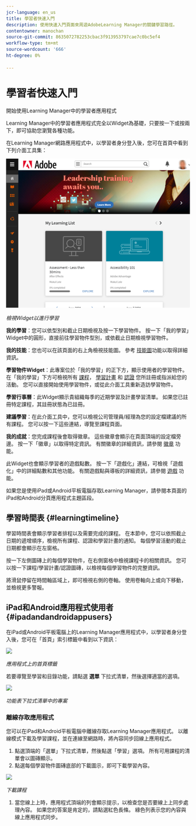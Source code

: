 ```yaml
---
jcr-language: en_us
title: 學習者快速入門
description: 使用快速入門頁面來周遊AdobeLearning Manager的關鍵學習路徑。
contentowner: manochan
source-git-commit: 8635072782253cbac3f913953797cae7c0bc5ef4
workflow-type: tm+mt
source-wordcount: '666'
ht-degree: 0%

---
```




# 學習者快速入門

開始使用Learning Manager中的學習者應用程式

Learning Manager中的學習者應用程式完全以Widget為基礎，只要按一下或按兩下，即可協助您瀏覽各種功能。

在Learning Manager網路應用程式中，以學習者身分登入後，您可在首頁中看到下列介面工具集：

![](assets/l-1.png)

*檢視Widget以進行學習*

**我的學習**：您可以依型別和截止日期檢視及按一下學習物件。 按一下「我的學習」Widget中的圓形，直接前往學習物件型別，或依截止日期檢視學習物件。

**我的技能**：您也可以在該頁面的右上角檢視技能圖。 參考  [技能圖](skills-levels.md)功能以取得詳細資訊。

**學習物件Widget**：此專案位於「我的學習」的正下方，顯示使用者的學習物件。 在「我的學習」下方可檢視所有  [課程](courses.md)，  [學習計畫](learning-programs.md) 和  [認證](certifications.md) 您所註冊或指派給您的活動。 您可以直接開始使用學習物件，或從此介面工具重新造訪學習物件。

**學習行事曆**：此Widget顯示貴組織每季的近期學習及計畫學習清單。 如果您已註冊特定課程，其註冊狀態為已註冊。

**建議學習**：在此介面工具中，您可以檢視公司管理員/經理為您的設定檔建議的所有課程。 您可以按一下這些連結，導覽至課程頁面。

**我的成就**：您完成課程後會取得徽章。 這些徽章會顯示在頁面頂端的設定檔旁邊。 按一下「徽章」以取得特定資訊。 有關徽章的詳細資訊，請參閱  [徽章](badges.md) 功能。

此Widget也會顯示學習者的遊戲點數。 按一下「遊戲化」連結，可檢視「遊戲化」中的詳細點數和其他功能。 有關遊戲點與導板的詳細資訊，請參閱  [遊戲](gamification.md) 功能。

如果您是使用iPad或Android平板電腦存取Learning Manager，請參閱本頁面的iPad和Android分頁應用程式主題區段。

## 學習時間表 {#learningtimeline}

學習時間表會顯示學習者排程以及需要完成的課程。 在本節中，您可以依照截止日期的遞增順序，檢視所有課程、認證和學習計畫的通知。 每個學習活動的截止日期都會顯示在左窗格。

按一下左側圖磚上的每個學習物件，在右側窗格中檢視課程卡的相關資訊。 您可以按一下課程/學習計畫/認證圖磚，以檢視每個學習物件的完整資訊。

將滑鼠停留在時間軸區域上，即可檢視右側的卷軸。 使用卷軸向上或向下移動，並檢視更多警報。

## iPad和Android應用程式使用者 {#ipadandandroidappusers}

在iPad或Android平板電腦上的Learning Manager應用程式中，以學習者身分登入後，您可在「首頁」索引標籤中看到以下資訊：

![](assets/screenshot-2015-08-07-12-24-40-e1439211134842.png)

*應用程式上的首頁標籤*

若要導覽至學習和目錄功能，請點選 **選單** 下拉式清單，然後選擇適當的選項。

![](assets/menu-ipad.png)

*功能表下拉式清單中的專案*

### 離線存取應用程式

您可以在iPad和Android平板電腦中離線存取Learning Manager應用程式。 以離線模式下載及學習課程，並在連線至網路時，將內容同步回線上應用程式。

1. 點選頂端的「選單」下拉式清單，然後點選「學習」選項。 所有可用課程的清單會以圖磚顯示。
1. 點選每個學習物件圖磚底部的下載圖示，即可下載學習內容。

![](assets/download-ipad.png)

*下載課程*

1. 當您線上上時，應用程式頂端的列會顯示提示，以檢查您是否要線上上同步處理內容。 如果您的答案是肯定的，請點選紅色長條。 綠色列表示您的內容與線上應用程式同步。

<!--### Track device storage

You can monitor your device storage periodically.

Tap the profile icon at the upper-right corner of the app and tap **Device Storage** menu option.

![](assets/device-storage-option-ipad.png)

An app storage information dialog appears as shown below.

![](assets/device-storage-detailed-e1439211162955.png)

Using the app storage information, you can check the total space of device, app and the downloaded courses. This information enables you to download courses accordingly. To delete the downloaded courses in the device, tap X icon adjacent to each course name.-->
